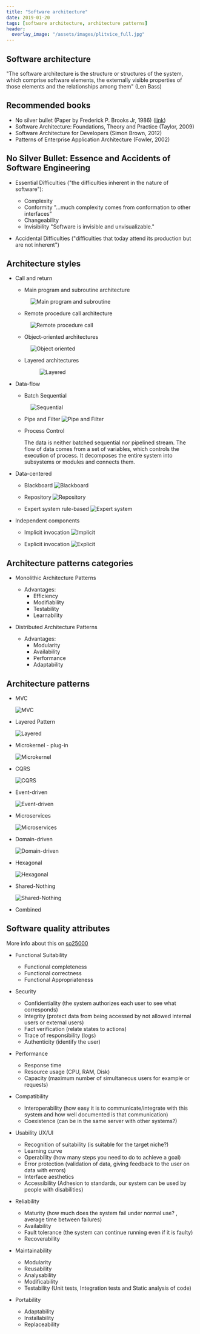 ```yaml
---
title: "Software architecture"
date: 2019-01-20
tags: [software architecture, architecture patterns]
header:
  overlay_image: "/assets/images/plitvice_full.jpg"
---
```


## Software architecture

"The software architecture is the structure or structures of the system, which comprise software elements, the externally visible properties of those elements and the relationships among them" (Len Bass)

## Recommended books

* No silver bullet (Paper by Frederick P. Brooks Jr, 1986) ([link](http://www.cs.nott.ac.uk/~pszcah/G51ISS/Documents/NoSilverBullet.html))
* Software Architecture: Foundations, Theory and Practice (Taylor, 2009)
* Software Architecture for Developers (Simon Brown, 2012)
* Patterns of Enterprise Application Architecture (Fowler, 2002)


## No Silver Bullet: Essence and Accidents of Software Engineering

* Essential Difficulties ("the difficulties inherent in the nature of software"):
	* Complexity
	* Conformity "...much complexity comes from conformation to other interfaces"
	* Changeability
	* Invisibility "Software is invisible and unvisualizable."

* Accidental Difficulties ("difficulties that today attend its production but are not inherent")

## Architecture styles

* Call and return
	* Main program and subroutine architecture
    <figure class="half">
      <img src="/assets/images/Architecture_styles_Main_program_subroutine.png" alt="Main program and subroutine" class="align-center">
    </figure>

	* Remote procedure call architecture
    <figure class="half">
      <img src="/assets/images/Architecture_styles_Remote_procedure_call.png" alt="Remote procedure call" class="align-center">
    </figure>

	* Object-oriented architectures
    <figure class="half">
      <img src="/assets/images/Architecture_styles_Object_oriented.png" alt="Object oriented" class="align-center">
    </figure>

	* Layered architectures
		<figure class="half">
      <img src="/assets/images/Architecture_styles_layers.png" alt="Layered " class="align-center">
    </figure>

* Data-flow
	* Batch Sequential
  	<figure class="half">
      <img src="/assets/images/Architecture_styles_Data-flow_Batch_Sequential.png" alt="Sequential" class="align-center">
    </figure>

	* Pipe and Filter
  ![Pipe and Filter]({{site.url}}{{site.baseurl}}/assets/images/Architecture_styles_Data-flow_Pipe_Filter.png)

	* Process Control

		The data is neither batched sequential nor pipelined stream. The flow of data comes from a set of variables, which controls the execution of process. It decomposes the entire system into subsystems or modules and connects them.

* Data-centered
	* Blackboard
  ![Blackboard]({{site.url}}{{site.baseurl}}/assets/images/Architecture_styles_Data-centered_Blackboard.png)

	* Repository
  ![Repository]({{site.url}}{{site.baseurl}}/assets/images/Architecture_styles_Data-centered_Repository.png)

	* Expert system rule-based
  ![Expert system]({{site.url}}{{site.baseurl}}/assets/images/Architecture_styles_Data-centered_Expert_system.png)

* Independent components
	* Implicit invocation
  ![Implicit]({{site.url}}{{site.baseurl}}/assets/images/Architecture_styles_Independent_components_implicit.png)

	* Explicit invocation
  ![Explicit]({{site.url}}{{site.baseurl}}/assets/images/Architecture_styles_Independent_components_explicit.png)

## Architecture patterns categories

* Monolithic Architecture Patterns
	* Advantages:
		* Efficiency
		* Modifiability
		* Testability
		* Learnability

* Distributed Architecture Patterns
	* Advantages:
		* Modularity
		* Availability
		* Performance
		* Adaptability


## Architecture patterns

* MVC

	![MVC]({{site.url}}{{site.baseurl}}/assets/images/MVC.png)

* Layered Pattern

	![Layered](resources/img/Architecture_styles_layers.png)

* Microkernel - plug-in

	![Microkernel](resources/img/Microkernel_plug-in.png)

* CQRS

	![CQRS](resources/img/CQRS.png)

* Event-driven

	![Event-driven](resources/img/Architecture_styles_Independent_components_implicit.png)

* Microservices

	![Microservices](resources/img/Microservices.png)

* Domain-driven

	![Domain-driven](resources/img/Domain-driven.png)

* Hexagonal

	![Hexagonal](resources/img/Hexagonal.png)

* Shared-Nothing

	![Shared-Nothing](resources/img/Shared-Nothing.png)

* Combined


## Software quality attributes

More info about this on [so25000](http://iso25000.com/index.php/en/iso-25000-standards/iso-25010)

* Functional Suitability
	* Functional completeness
	* Functional correctness
	* Functional Appropriateness

* Security
	* Confidentiality (the system authorizes each user to see what corresponds)
	* Integrity (protect data from being accessed by not allowed internal users or external users)
	* Fact verification (relate states to actions)
	* Trace of responsibility (logs)
	* Authenticity (identify the user)

* Performance
	* Response time
	* Resource usage (CPU, RAM, Disk)
	* Capacity (maximum number of simultaneous users for example or requests)

* Compatibility
	* Interoperability (how easy it is to communicate/integrate with this system and how well documented is that communication) 
	* Coexistence (can be in the same server with other systems?)

* Usability UX/UI
	* Recognition of suitability (is suitable for the target niche?)
	* Learning curve
	* Operability (how many steps you need to do to achieve a goal)
	* Error protection (validation of data, giving feedback to the user on data with errors)
	* Interface aesthetics
	* Accessibility (Adhesion to standards, our system can be used by people with disabilities)

* Reliability
	* Maturity (how much does the system fail under normal use? , average time between failures)
	* Availability
	* Fault tolerance (the system can continue running even if it is faulty)
	* Recoverability

* Maintainability
	* Modularity
	* Reusability
	* Analysability
	* Modificability
	* Testability (Unit tests, Integration tests and Static analysis of code)

* Portability
	* Adaptability
	* Installability
	* Replaceability


